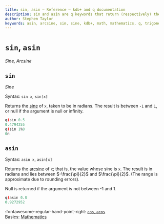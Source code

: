 ```yaml
---
title: sin, asin – Reference – kdb+ and q documentation
description: sin and asin are q keywords that return (respectively) the sin and arcsine of their argument. 
author: Stephen Taylor
keywords: asin, arcsine, sin, sine, kdb+, math, mathematics, q, trigonometry
---
```

# `sin`, `asin`

_Sine, Arcsine_





## `sin`

_Sine_

Syntax: `sin x`, `sin[x]`

Returns the [sine](https://en.wikipedia.org/wiki/Sine) of `x`, taken to be in radians. The result is between `-1` and `1`, or null if the argument is null or infinity.

```q
q)sin 0.5
0.4794255
q)sin 1%0
0n
```


## `asin`

Syntax: `asin x`, `asin[x]`

Returns the [arcsine](https://en.wikipedia.org/wiki/Inverse_trigonometric_functions#Basic_properties) of `x`; that is, the value whose sine is `x`. The result is in radians and lies between $-\frac{\pi}{2}$ and $\frac{\pi}{2}$. (The range is approximate due to rounding errors).

Null is returned if the argument is not between -1 and 1.

```q
q)asin 0.8
0.9272952
```



:fontawesome-regular-hand-point-right:
[`cos`, `acos`](cos.md)  
Basics: [Mathematics](../basics/math.md)

